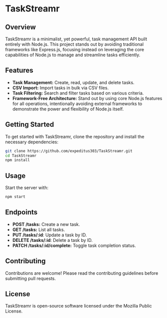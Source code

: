 # TaskStreamr

## Overview
TaskStreamr is a minimalist, yet powerful, task management API built entirely with Node.js. This project stands out by avoiding traditional frameworks like Express.js, focusing instead on leveraging the core capabilities of Node.js to manage and streamline tasks efficiently.

## Features
- **Task Management:** Create, read, update, and delete tasks.
- **CSV Import:** Import tasks in bulk via CSV files.
- **Task Filtering:** Search and filter tasks based on various criteria.
- **Framework-Free Architecture:** Stand out by using core Node.js features for all operations, intentionally avoiding external frameworks to demonstrate the power and flexibility of Node.js itself.

## Getting Started
To get started with TaskStreamr, clone the repository and install the necessary dependencies:

```bash
git clone https://github.com/expeditus303/TaskStreamr.git
cd TaskStreamr
npm install
```

## Usage
Start the server with:

```bash
npm start
```

## Endpoints
- **POST /tasks:** Create a new task.
- **GET /tasks:** List all tasks.
- **PUT /tasks/:id**: Update a task by ID.
- **DELETE /tasks/:id**: Delete a task by ID.
- **PATCH /tasks/:id/complete:** Toggle task completion status.

## Contributing
Contributions are welcome! Please read the contributing guidelines before submitting pull requests.

## License
TaskStreamr is open-source software licensed under the Mozilla Public License.
